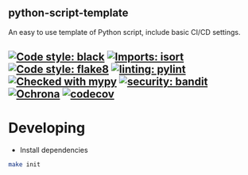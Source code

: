 python-script-template
---

An easy to use template of Python script, include basic CI/CD settings.

[![Code style: black](https://img.shields.io/badge/code%20style-black-000000.svg)](https://github.com/psf/black)
[![Imports: isort](https://img.shields.io/badge/%20imports-isort-%231674b1?style=flat&labelColor=ef8336)](https://pycqa.github.io/isort/)
[![Code style: flake8](https://img.shields.io/badge/code%20style-flake8-brightgreen)](https://github.com/PyCQA/flake8)
[![linting: pylint](https://img.shields.io/badge/linting-pylint-yellowgreen)](https://github.com/PyCQA/pylint)
[![Checked with mypy](https://img.shields.io/badge/mypy-checked-blue)](http://mypy-lang.org/)
[![security: bandit](https://img.shields.io/badge/security-bandit-yellow.svg)](https://github.com/PyCQA/bandit)
[![Ochrona](https://img.shields.io/badge/secured_by-ochrona-blue)](https://ochrona.dev)
[![codecov](https://codecov.io/gh/ttw225-template/python-script/branch/main/graph/badge.svg?token=E1DMSXTI77)](https://codecov.io/gh/ttw225-template/python-script)
---

# Developing
- Install dependencies
```sh
make init
```
